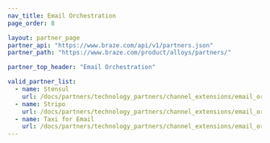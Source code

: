 ```yaml
---
nav_title: Email Orchestration
page_order: 8

layout: partner_page
partner_api: "https://www.braze.com/api/v1/partners.json"
partner_path: "https://www.braze.com/product/alloys/partners/"

partner_top_header: "Email Orchestration"

valid_partner_list:
  - name: Stensul
    url: /docs/partners/technology_partners/channel_extensions/email_orchestration/stensul/
  - name: Stripo
    url: /docs/partners/technology_partners/channel_extensions/email_orchestration/stripo/
  - name: Taxi for Email
    url: /docs/partners/technology_partners/channel_extensions/email_orchestration/taxi_for_email/
---
```

